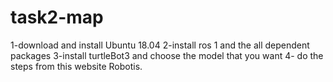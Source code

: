 # task2-map
1-download and install Ubuntu 18.04
2-install ros 1 and the all dependent packages
3-install turtleBot3 and choose the model that you want
4- do the steps from this website Robotis.
